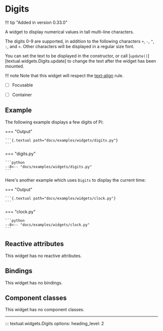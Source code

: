# Digits

!!! tip "Added in version 0.33.0"

A widget to display numerical values in tall multi-line characters.

The digits 0-9 are supported, in addition to the following characters `+`, `-`, `^`, `:`, and `×`.
Other characters will be displayed in a regular size font.

You can set the text to be displayed in the constructor, or call [`update()`][textual.widgets.Digits.update] to change the text after the widget has been mounted.

!!! note Note that this widget will respect the [text-align](../styles/text_align.md) rule.

- [ ] Focusable
- [ ] Container


## Example

The following example displays a few digits of Pi:

=== "Output"

    ```{.textual path="docs/examples/widgets/digits.py"}
    ```

=== "digits.py"

    ```python
    --8<-- "docs/examples/widgets/digits.py"
    ```

Here's another example which uses `Digits` to display the current time:


=== "Output"

    ```{.textual path="docs/examples/widgets/clock.py"}
    ```

=== "clock.py"

    ```python
    --8<-- "docs/examples/widgets/clock.py"
    ```

## Reactive attributes

This widget has no reactive attributes.

## Bindings

This widget has no bindings.

## Component classes

This widget has no component classes.



---


::: textual.widgets.Digits
    options:
      heading_level: 2
